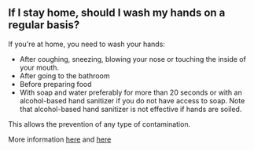 ## If I stay home, should I wash my hands on a regular basis?

If you're at home, you need to wash your hands:

- After coughing, sneezing, blowing your nose or touching the inside of your mouth.
- After going to the bathroom
- Before preparing food
- With soap and water preferably for more than 20 seconds or with an alcohol-based hand sanitizer if you do not have access to soap. Note that alcohol-based hand sanitizer is not effective if hands are soiled.

This allows the prevention of any type of contamination.

More information [here](https://www.canada.ca/en/public-health/services/diseases/2019-novel-coronavirus-infection/prevention-risks.html) and [here](https://www.cdc.gov/coronavirus/2019-ncov/prepare/prevention.html)
